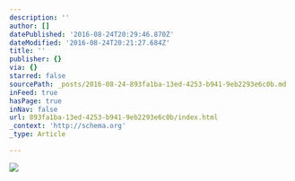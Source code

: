 ```yaml
---
description: ''
author: []
datePublished: '2016-08-24T20:29:46.870Z'
dateModified: '2016-08-24T20:21:27.684Z'
title: ''
publisher: {}
via: {}
starred: false
sourcePath: _posts/2016-08-24-893fa1ba-13ed-4253-b941-9eb2293e6c0b.md
inFeed: true
hasPage: true
inNav: false
url: 893fa1ba-13ed-4253-b941-9eb2293e6c0b/index.html
_context: 'http://schema.org'
_type: Article

---
```

![](https://the-grid-user-content.s3-us-west-2.amazonaws.com/11db0b52-1ecb-48c6-b982-cc7d084c7ed9.jpg)